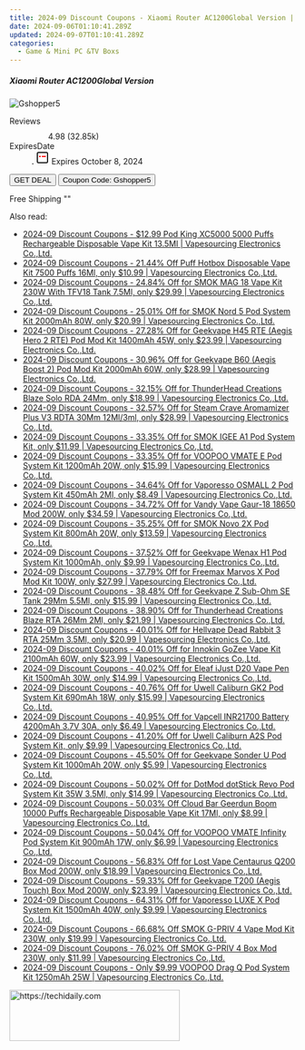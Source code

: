 ```yaml
---
title: 2024-09 Discount Coupons - Xiaomi Router AC1200Global Version | Gshopper
date: 2024-09-06T01:10:41.289Z
updated: 2024-09-07T01:10:41.289Z
categories:
  - Game & Mini PC &TV Boxs
---
```



<div class="max-w-4xl mx-auto grid grid-cols-1 lg:max-w-5xl lg:gap-x-20 lg:grid-cols-2">
  <div class="relative p-3 col-start-1 row-start-1 flex flex-col-reverse rounded-lg bg-gradient-to-t from-black/75 via-black/0 sm:bg-none sm:row-start-2 sm:p-0 lg:row-start-1">
    <h5 class="mt-1 text-lg font-semibold text-white sm:text-slate-900 md:text-2xl dark:sm:text-white">Xiaomi Router AC1200Global Version</h5>
  </div>
  
  <div class="col-start-1 col-end-3 row-start-1 grid gap-4 sm:mb-6 sm:grid-cols-4 lg:col-start-2 lg:row-span-6 lg:row-end-6 lg:mb-0 lg:gap-6">
      <img src="&quot;&quot;" onClick="javascript:window.open(decodeURIComponent('%22https%3A%2F%2Fwww.shareasale.com%2Fu.cfm%3Fd%3D1118670%26m%3D97331%26u%3D4338022%22'), '_blank');void(0);" alt="Gshopper5" class="h-60 w-full rounded-lg object-cover sm:col-span-2 sm:h-52 lg:col-span-full" loading="lazy" />
    
  </div>
  <dl class="row-start-2 mt-4 flex items-center text-xs font-medium sm:row-start-3 sm:mt-1 md:mt-2.5 lg:row-start-2">
    <dt class="sr-only">Reviews</dt>
    <dd class="flex items-center text-indigo-600 dark:text-indigo-400">
      <svg width="24" height="24" fill="none" aria-hidden="true" class="mr-1 stroke-current dark:stroke-indigo-500">
        <path d="m12 5 2 5h5l-4 4 2.103 5L12 16l-5.103 3L9 14l-4-4h5l2-5Z" stroke-width="2" stroke-linecap="round" stroke-linejoin="round" />
      </svg>
      <span>4.98 <span class="font-normal text-slate-400">(32.85k)</span></span>
    </dd>
    <dt class="sr-only">ExpiresDate</dt>
    <dd class="flex items-center">
      <svg width="2" height="2" aria-hidden="true" fill="currentColor" class="mx-3 text-slate-300">
        <circle cx="1" cy="1" r="1" />
      </svg>
      <svg width="24" height="24" viewBox="0 0 24 24" fill="none" stroke="currentColor" stroke-width="2">
        <rect x="3" y="3" width="18" height="18" rx="2" fill="#fff" />
        <path d="M6 10L18 10" stroke="red" stroke-width="2" fill="none" />
        <path d="M10 6L10 18" stroke="#fff" stroke-width="2" fill="none" />
      </svg>
      Expires October 8, 2024    </dd>
  </dl>
  <div class="col-start-1 row-start-3 mt-4 self-center sm:col-start-2 sm:row-span-2 sm:row-start-2 sm:mt-0 lg:col-start-1 lg:row-start-3 lg:row-end-4 lg:mt-6">
    <button type="button" onClick="javascript:window.open(decodeURIComponent('%22https%3A%2F%2Fwww.shareasale.com%2Fu.cfm%3Fd%3D1118670%26m%3D97331%26u%3D4338022%22'), '_blank');void(0);" class="rounded-lg bg-red-600 px-3 py-2 text-sm font-medium leading-6 text-white">GET DEAL</button>
    <button type="button" onClick="javascript:window.open(decodeURIComponent('%22https%3A%2F%2Fwww.shareasale.com%2Fu.cfm%3Fd%3D1118670%26m%3D97331%26u%3D4338022%22'), '_blank');void(0);" class="border-dashed border-2 border-indigo-600 bg-green-100 text-sm leading-6 font-medium py-2 px-3 rounded-lg">Coupon Code: Gshopper5</button>
  </div>
  <p class="col-start-1 mt-4 text-sm leading-6 sm:col-span-2 lg:col-span-1 lg:row-start-4 lg:mt-6 dark:text-slate-400">
    Free Shipping 
""  </p>
</div>
<span class="atpl-alsoreadstyle">Also read:</span>
<div><ul>
<li><a href="https://coupons.techidaily.com/coupon-928711-share-90958-sale/"><u>2024-09 Discount Coupons - $12.99 Pod King XC5000 5000 Puffs Rechargeable Disposable Vape Kit 13.5Ml | Vapesourcing Electronics Co.,Ltd.</u></a></li>
<li><a href="https://coupons.techidaily.com/coupon-934183-share-90958-sale/"><u>2024-09 Discount Coupons - 21.44% Off Puff Hotbox Disposable Vape Kit 7500 Puffs 16Ml, only $10.99 | Vapesourcing Electronics Co.,Ltd.</u></a></li>
<li><a href="https://coupons.techidaily.com/coupon-921239-share-90958-sale/"><u>2024-09 Discount Coupons - 24.84% Off for SMOK MAG 18 Vape Kit 230W With TFV18 Tank 7.5Ml, only $29.99 | Vapesourcing Electronics Co.,Ltd.</u></a></li>
<li><a href="https://coupons.techidaily.com/coupon-922358-share-90958-sale/"><u>2024-09 Discount Coupons - 25.01% Off for SMOK Nord 5 Pod System Kit 2000mAh 80W, only $20.99 | Vapesourcing Electronics Co.,Ltd.</u></a></li>
<li><a href="https://coupons.techidaily.com/coupon-922008-share-90958-sale/"><u>2024-09 Discount Coupons - 27.28% Off for Geekvape H45 RTE (Aegis Hero 2 RTE) Pod Mod Kit 1400mAh 45W, only $23.99 | Vapesourcing Electronics Co.,Ltd.</u></a></li>
<li><a href="https://coupons.techidaily.com/coupon-910061-share-90958-sale/"><u>2024-09 Discount Coupons - 30.96% Off for Geekvape B60 (Aegis Boost 2) Pod Mod Kit 2000mAh 60W, only $28.99 | Vapesourcing Electronics Co.,Ltd.</u></a></li>
<li><a href="https://coupons.techidaily.com/coupon-939159-share-90958-sale/"><u>2024-09 Discount Coupons - 32.15% Off for ThunderHead Creations Blaze Solo RDA 24Mm, only $18.99 | Vapesourcing Electronics Co.,Ltd.</u></a></li>
<li><a href="https://coupons.techidaily.com/coupon-920596-share-90958-sale/"><u>2024-09 Discount Coupons - 32.57% Off for Steam Crave Aromamizer Plus V3 RDTA 30Mm 12Ml/3ml, only $28.99 | Vapesourcing Electronics Co.,Ltd.</u></a></li>
<li><a href="https://coupons.techidaily.com/coupon-936625-share-90958-sale/"><u>2024-09 Discount Coupons - 33.35% Off for SMOK IGEE A1 Pod System Kit, only $11.99 | Vapesourcing Electronics Co.,Ltd.</u></a></li>
<li><a href="https://coupons.techidaily.com/coupon-924525-share-90958-sale/"><u>2024-09 Discount Coupons - 33.35% Off for VOOPOO VMATE E Pod System Kit 1200mAh 20W, only $15.99 | Vapesourcing Electronics Co.,Ltd.</u></a></li>
<li><a href="https://coupons.techidaily.com/coupon-920918-share-90958-sale/"><u>2024-09 Discount Coupons - 34.64% Off for Vaporesso OSMALL 2 Pod System Kit 450mAh 2Ml, only $8.49 | Vapesourcing Electronics Co.,Ltd.</u></a></li>
<li><a href="https://coupons.techidaily.com/coupon-901522-share-90958-sale/"><u>2024-09 Discount Coupons - 34.72% Off for Vandy Vape Gaur-18 18650 Mod 200W, only $34.59 | Vapesourcing Electronics Co.,Ltd.</u></a></li>
<li><a href="https://coupons.techidaily.com/coupon-925254-share-90958-sale/"><u>2024-09 Discount Coupons - 35.25% Off for SMOK Novo 2X Pod System Kit 800mAh 20W, only $13.59 | Vapesourcing Electronics Co.,Ltd.</u></a></li>
<li><a href="https://coupons.techidaily.com/coupon-904014-share-90958-sale/"><u>2024-09 Discount Coupons - 37.52% Off for Geekvape Wenax H1 Pod System Kit 1000mAh, only $9.99 | Vapesourcing Electronics Co.,Ltd.</u></a></li>
<li><a href="https://coupons.techidaily.com/coupon-931982-share-90958-sale/"><u>2024-09 Discount Coupons - 37.79% Off for Freemax Marvos X Pod Mod Kit 100W, only $27.99 | Vapesourcing Electronics Co.,Ltd.</u></a></li>
<li><a href="https://coupons.techidaily.com/coupon-934131-share-90958-sale/"><u>2024-09 Discount Coupons - 38.48% Off for Geekvape Z Sub-Ohm SE Tank 29Mm 5.5Ml, only $15.99 | Vapesourcing Electronics Co.,Ltd.</u></a></li>
<li><a href="https://coupons.techidaily.com/coupon-912154-share-90958-sale/"><u>2024-09 Discount Coupons - 38.90% Off for Thunderhead Creations Blaze RTA 26Mm 2Ml, only $21.99 | Vapesourcing Electronics Co.,Ltd.</u></a></li>
<li><a href="https://coupons.techidaily.com/coupon-915303-share-90958-sale/"><u>2024-09 Discount Coupons - 40.01% Off for Hellvape Dead Rabbit 3 RTA 25Mm 3.5Ml, only $20.99 | Vapesourcing Electronics Co.,Ltd.</u></a></li>
<li><a href="https://coupons.techidaily.com/coupon-920919-share-90958-sale/"><u>2024-09 Discount Coupons - 40.01% Off for Innokin GoZee Vape Kit 2100mAh 60W, only $23.99 | Vapesourcing Electronics Co.,Ltd.</u></a></li>
<li><a href="https://coupons.techidaily.com/coupon-902959-share-90958-sale/"><u>2024-09 Discount Coupons - 40.02% Off for Eleaf iJust D20 Vape Pen Kit 1500mAh 30W, only $14.99 | Vapesourcing Electronics Co.,Ltd.</u></a></li>
<li><a href="https://coupons.techidaily.com/coupon-901892-share-90958-sale/"><u>2024-09 Discount Coupons - 40.76% Off for Uwell Caliburn GK2 Pod System Kit 690mAh 18W, only $15.99 | Vapesourcing Electronics Co.,Ltd.</u></a></li>
<li><a href="https://coupons.techidaily.com/coupon-933468-share-90958-sale/"><u>2024-09 Discount Coupons - 40.95% Off for Vapcell INR21700 Battery 4200mAh 3.7V 30A, only $6.49 | Vapesourcing Electronics Co.,Ltd.</u></a></li>
<li><a href="https://coupons.techidaily.com/coupon-931313-share-90958-sale/"><u>2024-09 Discount Coupons - 41.20% Off for Uwell Caliburn A2S Pod System Kit, only $9.99 | Vapesourcing Electronics Co.,Ltd.</u></a></li>
<li><a href="https://coupons.techidaily.com/coupon-924787-share-90958-sale/"><u>2024-09 Discount Coupons - 45.50% Off for Geekvape Sonder U Pod System Kit 1000mAh 20W, only $5.99 | Vapesourcing Electronics Co.,Ltd.</u></a></li>
<li><a href="https://coupons.techidaily.com/coupon-929032-share-90958-sale/"><u>2024-09 Discount Coupons - 50.02% Off for DotMod dotStick Revo Pod System Kit 35W 3.5Ml, only $14.99 | Vapesourcing Electronics Co.,Ltd.</u></a></li>
<li><a href="https://coupons.techidaily.com/coupon-929696-share-90958-sale/"><u>2024-09 Discount Coupons - 50.03% Off Cloud Bar Geerdun Boom 10000 Puffs Rechargeable Disposable Vape Kit 17Ml, only $8.99 | Vapesourcing Electronics Co.,Ltd.</u></a></li>
<li><a href="https://coupons.techidaily.com/coupon-924526-share-90958-sale/"><u>2024-09 Discount Coupons - 50.04% Off for VOOPOO VMATE Infinity Pod System Kit 900mAh 17W, only $6.99 | Vapesourcing Electronics Co.,Ltd.</u></a></li>
<li><a href="https://coupons.techidaily.com/coupon-921237-share-90958-sale/"><u>2024-09 Discount Coupons - 56.83% Off for Lost Vape Centaurus Q200 Box Mod 200W, only $18.99 | Vapesourcing Electronics Co.,Ltd.</u></a></li>
<li><a href="https://coupons.techidaily.com/coupon-931572-share-90958-sale/"><u>2024-09 Discount Coupons - 59.33% Off for Geekvape T200 (Aegis Touch) Box Mod 200W, only $23.99 | Vapesourcing Electronics Co.,Ltd.</u></a></li>
<li><a href="https://coupons.techidaily.com/coupon-928694-share-90958-sale/"><u>2024-09 Discount Coupons - 64.31% Off for Vaporesso LUXE X Pod System Kit 1500mAh 40W, only $9.99 | Vapesourcing Electronics Co.,Ltd.</u></a></li>
<li><a href="https://coupons.techidaily.com/coupon-907093-share-90958-sale/"><u>2024-09 Discount Coupons - 66.68% Off SMOK G-PRIV 4 Vape Mod Kit 230W, only $19.99 | Vapesourcing Electronics Co.,Ltd.</u></a></li>
<li><a href="https://coupons.techidaily.com/coupon-907094-share-90958-sale/"><u>2024-09 Discount Coupons - 76.02% Off SMOK G-PRIV 4 Box Mod 230W, only $11.99 | Vapesourcing Electronics Co.,Ltd.</u></a></li>
<li><a href="https://coupons.techidaily.com/coupon-913252-share-90958-sale/"><u>2024-09 Discount Coupons - Only $9.99 VOOPOO Drag Q Pod System Kit 1250mAh 25W | Vapesourcing Electronics Co.,Ltd.</u></a></li>
</ul></div>

<ins class="adsbygoogle"
      style="display:block"
      data-ad-client="ca-pub-7571918770474297"
      data-ad-slot="8358498916"
      data-ad-format="auto"
      data-full-width-responsive="true"></ins>
<!-- affiliate ads begin -->
<a href="https://aligracehair.sjv.io/c/5597632/2135356/19272" target="_top" id="2135356">
  <img src="//a.impactradius-go.com/display-ad/19272-2135356" border="0" alt="https://techidaily.com" width="300" height="90"/>
</a>
<img height="0" width="0" src="https://aligracehair.sjv.io/i/5597632/2135356/19272" style="position:absolute;visibility:hidden;" border="0" />
<!-- affiliate ads end -->